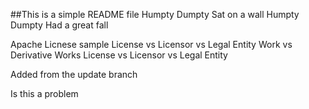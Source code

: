 ##This is a simple README file
Humpty Dumpty
Sat on a wall
Humpty Dumpty
Had a great fall

Apache Licnese sample
License vs Licensor vs Legal Entity
Work vs Derivative Works
License vs Licensor vs Legal Entity


Added from the update branch

Is this a problem